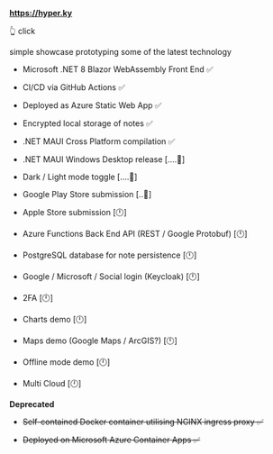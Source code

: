 **https://hyper.ky**   

👆 click

simple showcase prototyping some of the latest technology


* Microsoft .NET 8 Blazor WebAssembly Front End ✅

* CI/CD via GitHub Actions ✅

* Deployed as Azure Static Web App ✅

* Encrypted local storage of notes ✅

* .NET MAUI Cross Platform compilation ✅

* .NET MAUI Windows Desktop release [....🔧]

* Dark / Light mode toggle [....🔧]

* Google Play Store submission [..🔧]

* Apple Store submission [🕛]

* Azure Functions Back End API (REST / Google Protobuf) [🕛]

* PostgreSQL database for note persistence [🕛]

* Google / Microsoft / Social login (Keycloak) [🕛]

* 2FA [🕛]
  
* Charts demo [🕛]
  
* Maps demo (Google Maps / ArcGIS?) [🕛]

* Offline mode demo [🕛]

* Multi Cloud [🕛]

**Deprecated**

* ~~Self-contained Docker container utilising NGINX ingress proxy ✅~~

* ~~Deployed on Microsoft Azure Container Apps ✅~~
